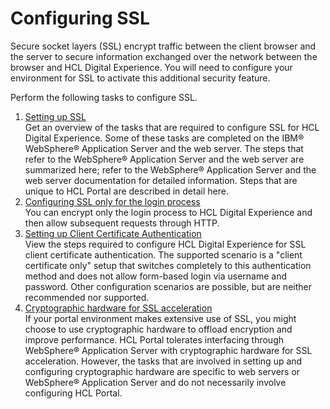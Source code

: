 # Configuring SSL

Secure socket layers \(SSL\) encrypt traffic between the client browser and the server to secure information exchanged over the network between the browser and HCL Digital Experience. You will need to configure your environment for SSL to activate this additional security feature.

Perform the following tasks to configure SSL.

1.  [Setting up SSL](../configuring_ssl/setup_ssl)  
Get an overview of the tasks that are required to configure SSL for HCL Digital Experience. Some of these tasks are completed on the IBM® WebSphere® Application Server and the web server. The steps that refer to the WebSphere® Application Server and the web server are summarized here; refer to the WebSphere® Application Server and the web server documentation for detailed information. Steps that are unique to HCL Portal are described in detail here.
2.  [Configuring SSL only for the login process](../configuring_ssl/config_ssl_login.md)  
You can encrypt only the login process to HCL Digital Experience and then allow subsequent requests through HTTP.
3.  [Setting up Client Certificate Authentication](../configuring_ssl/certauth.md)  
View the steps required to configure HCL Digital Experience for SSL client certificate authentication. The supported scenario is a "client certificate only" setup that switches completely to this authentication method and does not allow form-based login via username and password. Other configuration scenarios are possible, but are neither recommended nor supported.
4.  [Cryptographic hardware for SSL acceleration](../configuring_ssl/sec_pw_crypt.md)  
If your portal environment makes extensive use of SSL, you might choose to use cryptographic hardware to offload encryption and improve performance. HCL Portal tolerates interfacing through WebSphere® Application Server with cryptographic hardware for SSL acceleration. However, the tasks that are involved in setting up and configuring cryptographic hardware are specific to web servers or WebSphere® Application Server and do not necessarily involve configuring HCL Portal.


